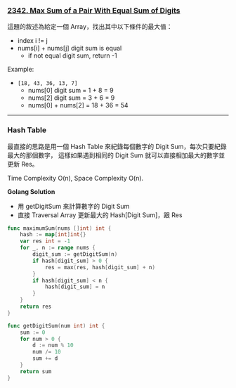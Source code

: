 ### [2342. Max Sum of a Pair With Equal Sum of Digits]

[2342. Max Sum of a Pair With Equal Sum of Digits]: https://leetcode.com/problems/max-sum-of-a-pair-with-equal-sum-of-digits/

這題的敘述為給定一個 Array，找出其中以下條件的最大值：
-   index i != j
-   nums[i] + nums[j] digit sum is equal
    -   if not equal digit sum, return -1

Example: 
-   `[18, 43, 36, 13, 7]`
    -   nums[0] digit sum = 1 + 8 = 9
    -   nums[2] digit sum = 3 + 6 = 9
    -   nums[0] + nums[2] = 18 + 36 = 54

---

### Hash Table

最直接的思路是用一個 Hash Table 來紀錄每個數字的 Digit Sum，每次只要紀錄最大的那個數字，
這樣如果遇到相同的 Digit Sum 就可以直接相加最大的數字並更新 Res。

Time Complexity O(n), Space Complexity O(n).

**Golang Solution**
-   用 getDigitSum 來計算數字的 Digit Sum
-   直接 Traversal Array 更新最大的 Hash[Digit Sum]，跟 Res
```go
func maximumSum(nums []int) int {
    hash := map[int]int{}
    var res int = -1
    for _, n := range nums {
        digit_sum := getDigitSum(n)
        if hash[digit_sum] > 0 {
            res = max(res, hash[digit_sum] + n)   
        }
        if hash[digit_sum] < n {
            hash[digit_sum] = n
        }
    }
    return res
}

func getDigitSum(num int) int {
    sum := 0
    for num > 0 {
        d := num % 10
        num /= 10
        sum += d
    }
    return sum
}
```